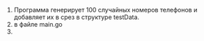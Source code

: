 1. Программа генерирует 100 случайных номеров телефонов и добавляет их в срез в структурe testData.
2. в файле main.go
3. 
